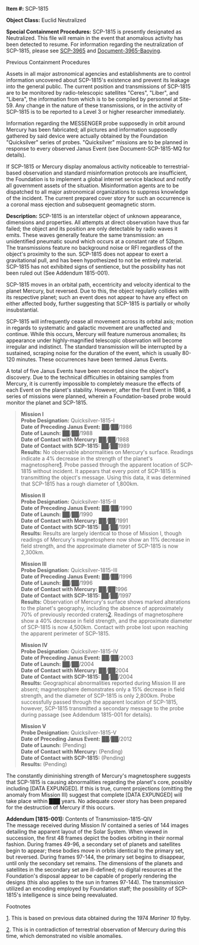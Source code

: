 **Item #:** SCP-1815

**Object Class:** Euclid Neutralized

**Special Containment Procedures:** SCP-1815 is presently designated as Neutralized. This file will remain in the event that anomalous activity has been detected to resume. For information regarding the neutralization of SCP-1815, please see [SCP-3965](/scp-3965) and [Document-3965-Baoying](/document-3965-baoying).

Previous Containment Procedures

Assets in all major astronomical agencies and establishments are to control information uncovered about SCP-1815's existence and prevent its leakage into the general public. The current position and transmissions of SCP-1815 are to be monitored by radio-telescopic satellites "Ceres", "Liber", and "Libera", the information from which is to be compiled by personnel at Site-59. Any change in the nature of these transmissions, or in the activity of SCP-1815 is to be reported to a Level 3 or higher researcher immediately.

Information regarding the MESSENGER probe supposedly in orbit around Mercury has been fabricated; all pictures and information supposedly gathered by said device were actually obtained by the Foundation "Quicksilver" series of probes. "Quicksilver" missions are to be planned in response to every observed Janus Event (see Document-SCP-1815-MQ for details).

If SCP-1815 or Mercury display anomalous activity noticeable to terrestrial-based observation and standard misinformation protocols are insufficient, the Foundation is to implement a global internet service blackout and notify all government assets of the situation. Misinformation agents are to be dispatched to all major astronomical organizations to suppress knowledge of the incident. The current prepared cover story for such an occurrence is a coronal mass ejection and subsequent geomagnetic storm.

**Description:** SCP-1815 is an interstellar object of unknown appearance, dimensions and properties. All attempts at direct observation have thus far failed; the object and its position are only detectable by radio waves it emits. These waves generally feature the same transmission: an unidentified pneumatic sound which occurs at a constant rate of 52bpm. The transmissions feature no background noise or RFI regardless of the object's proximity to the sun. SCP-1815 does not appear to exert a gravitational pull, and has been hypothesized to not be entirely material. SCP-1815 has not exhibited signs of sentience, but the possibility has not been ruled out (See Addendum 1815-001).

SCP-1815 moves in an orbital path, eccentricity and velocity identical to the planet Mercury, but reversed. Due to this, the object regularly collides with its respective planet; such an event does not appear to have any effect on either affected body, further suggesting that SCP-1815 is partially or wholly insubstantial.

SCP-1815 will infrequently cease all movement across its orbital axis; motion in regards to systematic and galactic movement are unaffected and continue. While this occurs, Mercury will feature numerous anomalies; its appearance under highly-magnified telescopic observation will become irregular and indistinct. The standard transmission will be interrupted by a sustained, scraping noise for the duration of the event, which is usually 80-120 minutes. These occurrences have been termed Janus Events.

A total of five Janus Events have been recorded since the object's discovery. Due to the technical difficulties in obtaining samples from Mercury, it is currently impossible to completely measure the effects of each Event on the planet's stability. However, after the first Event in 1986, a series of missions were planned, wherein a Foundation-based probe would monitor the planet and SCP-1815.

> **Mission I**  
> **Probe Designation:** Quicksilver-1815-I  
> **Date of Preceding Janus Event:** ██/██/1986  
> **Date of Launch:** ██/██/1988  
> **Date of Contact with Mercury:** ██/██/1988  
> **Date of Contact with SCP-1815:** ██/██1989  
> **Results:** No observable abnormalities on Mercury's surface. Readings indicate a 4% decrease in the strength of the planet's magnetosphere[1](javascript:;). Probe passed through the apparent location of SCP-1815 without incident. It appears that every point of SCP-1815 is transmitting the object's message. Using this data, it was determined that SCP-1815 has a rough diameter of 1,800km.
> 
> **Mission II**  
> **Probe Designation:** Quicksilver-1815-II  
> **Date of Preceding Janus Event:** ██/██/1990  
> **Date of Launch:** ██/██/1990  
> **Date of Contact with Mercury:** ██/██/1991  
> **Date of Contact with SCP-1815:** ██/██/1991  
> **Results:** Results are largely identical to those of Mission I, though readings of Mercury's magnetosphere now show an 11% decrease in field strength, and the approximate diameter of SCP-1815 is now 2,300km.
> 
> **Mission III**  
> **Probe Designation:** Quicksilver-1815-III  
> **Date of Preceding Janus Event:** ██/██/1996  
> **Date of Launch:** ██/██/1996  
> **Date of Contact with Mercury:** ██/██1996  
> **Date of Contact with SCP-1815:** ██/██/1997  
> **Results:** Observation of Mercury's surface shows marked alterations to the planet's geography, including the absence of approximately 70% of previously recorded craters[2](javascript:;). Readings of magnetosphere show a 40% decrease in field strength, and the approximate diameter of SCP-1815 is now 4,500km. Contact with probe lost upon reaching the apparent perimeter of SCP-1815.
> 
> **Mission IV**  
> **Probe Designation:** Quicksilver-1815-IV  
> **Date of Preceding Janus Event:** ██/██/2003  
> **Date of Launch:** ██/██/2004  
> **Date of Contact with Mercury:** ██/██2004  
> **Date of Contact with SCP-1815:** ██/██/2004  
> **Results:** Geographical abnormalities reported during Mission III are absent; magnetosphere demonstrates only a 15% decrease in field strength, and the diameter of SCP-1815 is only 2,800km. Probe successfully passed through the apparent location of SCP-1815, however, SCP-1815 transmitted a secondary message to the probe during passage (see Addendum 1815-001 for details).
> 
> **Mission V**  
> **Probe Designation:** Quicksilver-1815-V  
> **Date of Preceding Janus Event:** ██/██/2012  
> **Date of Launch:** (Pending)  
> **Date of Contact with Mercury:** (Pending)  
> **Date of Contact with SCP-1815:** (Pending)  
> **Results:** (Pending)

The constantly diminishing strength of Mercury's magnetosphere suggests that SCP-1815 is causing abnormalities regarding the planet's core, possibly including \[DATA EXPUNGED\]. If this is true, current projections (omitting the anomaly from Mission III) suggest that complete \[DATA EXPUNGED\] will take place within ███ years. No adequate cover story has been prepared for the destruction of Mercury if this occurs.

**Addendum \[1815-001\]:** Contents of Transmission-1815-QIV  
The message received during Mission IV contained a series of 144 images detailing the apparent layout of the Solar System. When viewed in succession, the first 48 frames depict the bodies orbiting in their normal fashion. During frames 49-96, a secondary set of planets and satellites begin to appear; these bodies move in orbits identical to the primary set, but reversed. During frames 97-144, the primary set begins to disappear, until only the secondary set remains. The dimensions of the planets and satellites in the secondary set are ill-defined; no digital resources at the Foundation's disposal appear to be capable of properly rendering the designs (this also applies to the sun in frames 97-144). The transmission utilized an encoding employed by Foundation staff; the possibility of SCP-1815's intelligence is since being reevaluated.

Footnotes

[1](javascript:;). This is based on previous data obtained during the 1974 _Mariner 10_ flyby.

[2](javascript:;). This is in contradiction of terrestrial observation of Mercury during this time, which demonstrated no visible anomalies.